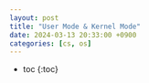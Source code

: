 ```yaml
---
layout: post
title: "User Mode & Kernel Mode"
date: 2024-03-13 20:33:00 +0900
categories: [cs, os]
---
```

* toc
{:toc}

